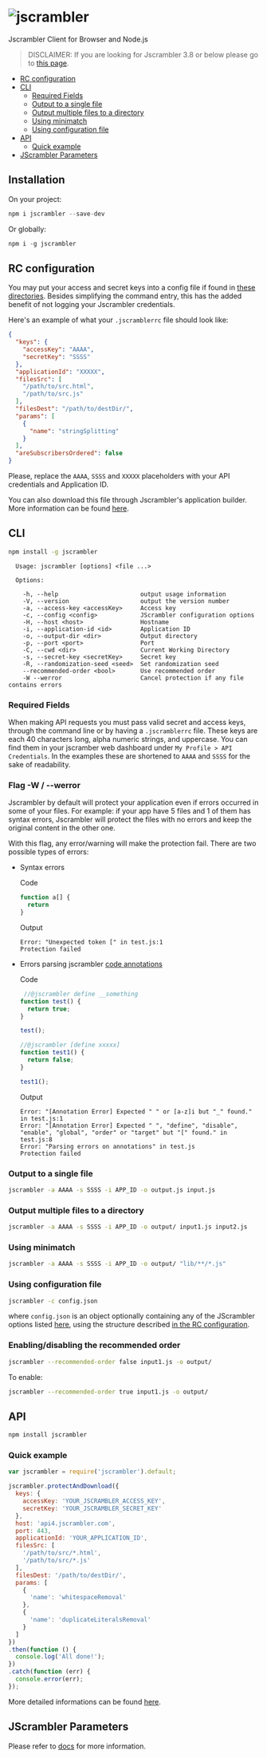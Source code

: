 # ![jscrambler](https://rawgithub.com/jscrambler/javascript-jscrambler/master/media/jscrambler-logo.png)
Jscrambler Client for Browser and Node.js

> DISCLAIMER: If you are looking for Jscrambler 3.8 or below please go to [this page](https://github.com/jscrambler/node-jscrambler).

- [RC configuration](#rc-configuration)
- [CLI](#cli)
  - [Required Fields](#required-fields)
  - [Output to a single file](#output-to-a-single-file)
  - [Output multiple files to a directory](#output-multiple-files-to-a-directory)
  - [Using minimatch](#using-minimatch)
  - [Using configuration file](#using-configuration-file)
- [API](#api)
  - [Quick example](#quick-example)
- [JScrambler Parameters](#jscrambler-parameters)

## Installation

On your project:

```js
npm i jscrambler --save-dev
```

Or globally:

```js
npm i -g jscrambler
```

## RC configuration
You may put your access and secret keys into a config file if found in [these directories](https://github.com/dominictarr/rc#standards). Besides simplifying the command entry, this has the added benefit of not logging your Jscrambler credentials.

Here's an example of what your `.jscramblerrc` file should look like:

```json
{
  "keys": {
    "accessKey": "AAAA",
    "secretKey": "SSSS"
  },
  "applicationId": "XXXXX",
  "filesSrc": [
    "/path/to/src.html",
    "/path/to/src.js"
  ],
  "filesDest": "/path/to/destDir/",
  "params": [
    {
      "name": "stringSplitting"
    }
  ],
  "areSubscribersOrdered": false
}
```

Please, replace the `AAAA`, `SSSS` and `XXXXX` placeholders with your API credentials and Application ID.

You can also download this file through Jscrambler's application builder. More
information can be found [here](https://docs.jscrambler.com/api/clients.html).

## CLI
```bash
npm install -g jscrambler
```
```
  Usage: jscrambler [options] <file ...>

  Options:

    -h, --help                       output usage information
    -V, --version                    output the version number
    -a, --access-key <accessKey>     Access key
    -c, --config <config>            JScrambler configuration options
    -H, --host <host>                Hostname
    -i, --application-id <id>        Application ID
    -o, --output-dir <dir>           Output directory
    -p, --port <port>                Port
    -C, --cwd <dir>                  Current Working Directory
    -s, --secret-key <secretKey>     Secret key
    -R, --randomization-seed <seed>  Set randomization seed
    --recommended-order <bool>       Use recommended order
    -W --werror                      Cancel protection if any file contains errors
```


### Required Fields
When making API requests you must pass valid secret and access keys, through the command line or by having a `.jscramblerrc` file. These keys are each 40 characters long, alpha numeric strings, and uppercase. You can find them in your jscramber web dashboard under `My Profile > API Credentials`. In the examples these are shortened to `AAAA` and `SSSS` for the sake of readability.

### Flag -W / --werror

Jscrambler by default will protect your application even if errors occurred in some of your files. For example: if your app have 5 files and 1 of them has syntax errors, Jscrambler will protect the files with no errors and keep the original content in the other one.

With this flag, any error/warning will make the protection fail. 
There are two possible types of errors:
* Syntax errors

    Code
    ``` javascript
    function a[] {
      return 
    }
    ```

    Output
    ```
    Error: "Unexpected token [" in test.js:1
    Protection failed
    ```

* Errors parsing jscrambler [code annotations](https://docs.jscrambler.com/code-annotations/overview.html)
   
    Code
    ``` javascript
     //@jscrambler define __something
    function test() {
      return true;
    }

    test();

    //@jscrambler [define xxxxx]
    function test1() {
      return false;
    }

    test1();
    ```

    Output
    ```
    Error: "[Annotation Error] Expected " " or [a-z]i but "_" found." in test.js:1
    Error: "[Annotation Error] Expected " ", "define", "disable", "enable", "global", "order" or "target" but "[" found." in test.js:8
    Error: "Parsing errors on annotations" in test.js
    Protection failed
    ```

### Output to a single file
```bash
jscrambler -a AAAA -s SSSS -i APP_ID -o output.js input.js
```

### Output multiple files to a directory
```bash
jscrambler -a AAAA -s SSSS -i APP_ID -o output/ input1.js input2.js
```

### Using minimatch
```bash
jscrambler -a AAAA -s SSSS -i APP_ID -o output/ "lib/**/*.js"
```

### Using configuration file
```bash
jscrambler -c config.json
```
where `config.json` is an object optionally containing any of the JScrambler options listed [here](#jscrambler-options), using the structure described [in the RC configuration](#rc-config).


### Enabling/disabling the recommended order
```bash
jscrambler --recommended-order false input1.js -o output/
```

To enable:
```bash
jscrambler --recommended-order true input1.js -o output/
```


## API
```bash
npm install jscrambler
```

### Quick example
```javascript
var jscrambler = require('jscrambler').default;

jscrambler.protectAndDownload({
  keys: {
    accessKey: 'YOUR_JSCRAMBLER_ACCESS_KEY',
    secretKey: 'YOUR_JSCRAMBLER_SECRET_KEY'
  },
  host: 'api4.jscrambler.com',
  port: 443,
  applicationId: 'YOUR_APPLICATION_ID',
  filesSrc: [
    '/path/to/src/*.html',
    '/path/to/src/*.js'
  ],
  filesDest: '/path/to/destDir/',
  params: [  
    {
      'name': 'whitespaceRemoval'
    },
    {
      'name': 'duplicateLiteralsRemoval'
    }
  ]
})
.then(function () {
  console.log('All done!');
})
.catch(function (err) {
  console.error(err);
});
```

More detailed informations can be found [here](https://docs.jscrambler.com/api/clients.html).

## JScrambler Parameters

Please refer to [docs](https://docs.jscrambler.com/) for more information.
